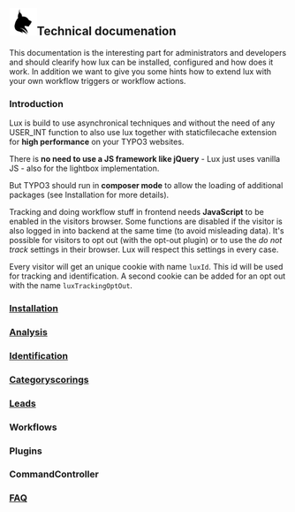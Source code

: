 <img align="left" src="../../Resources/Public/Icons/lux.svg" width="50" />

## Technical documenation

This documentation is the interesting part for administrators and developers and should clearify how lux can be
installed, configured and how does it work. In addition we want to give you some hints how to extend lux with your own
workflow triggers or workflow actions.

### Introduction

Lux is build to use asynchronical techniques and without the need of any USER_INT function to also use lux together with
staticfilecache extension for **high performance** on your TYPO3 websites.

There is **no need to use a JS framework like jQuery** - Lux just uses vanilla JS - also for the lightbox implementation.

But TYPO3 should run in **composer mode** to allow the loading of additional packages (see Installation for more
details).

Tracking and doing workflow stuff in frontend needs **JavaScript** to be enabled in the visitors browser. Some functions
are disabled if the visitor is also logged in into backend at the same time (to avoid misleading data).
It's possible for visitors to opt out (with the opt-out plugin) or to use the *do not track* settings in their browser.
Lux will respect this settings in every case.

Every visitor will get an unique cookie with name `luxId`. This id will be used for tracking and identification.
A second cookie can be added for an opt out with the name `luxTrackingOptOut`.

### [Installation](Installation/Index.md)
### [Analysis](Analysis/Index.md)
### [Identification](Identification/Index.md)
### [Categoryscorings](Categoryscorings/Index.md)
### [Leads](Leads/Index.md)
### Workflows
### Plugins
### CommandController
### [FAQ](FAQ/Index.md)
